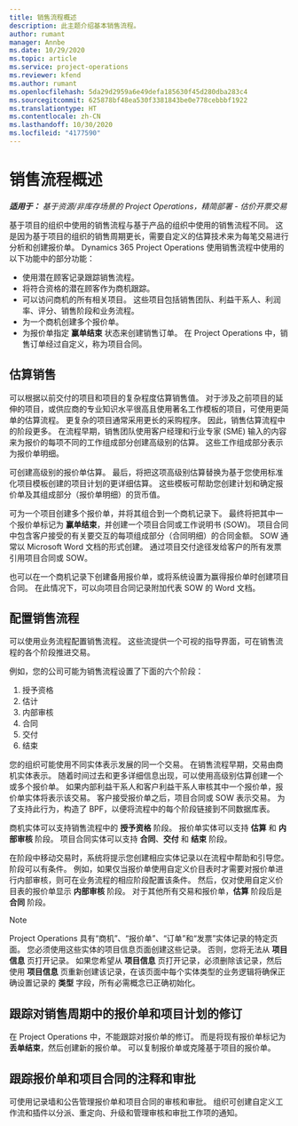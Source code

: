 ```yaml
---
title: 销售流程概述
description: 此主题介绍基本销售流程。
author: rumant
manager: Annbe
ms.date: 10/29/2020
ms.topic: article
ms.service: project-operations
ms.reviewer: kfend
ms.author: rumant
ms.openlocfilehash: 5da29d2959a6e49defa185630f45d280dba283c4
ms.sourcegitcommit: 625878bf48ea530f3381843be0e778cebbbf1922
ms.translationtype: HT
ms.contentlocale: zh-CN
ms.lasthandoff: 10/30/2020
ms.locfileid: "4177590"
---
```

# <a name="sales-process-overview"></a>销售流程概述

_**适用于：** 基于资源/非库存场景的 Project Operations，精简部署 - 估价开票交易_

基于项目的组织中使用的销售流程与基于产品的组织中使用的销售流程不同。 这是因为基于项目的组织的销售周期更长，需要自定义的估算技术来为每笔交易进行分析和创建报价单。 Dynamics 365 Project Operations 使用销售流程中使用的以下功能中的部分功能：

- 使用潜在顾客记录跟踪销售流程。
- 将符合资格的潜在顾客作为商机跟踪。
- 可以访问商机的所有相关项目。 这些项目包括销售团队、利益干系人、利润率、评分、销售阶段和业务流程。
- 为一个商机创建多个报价单。
- 为报价单指定 **赢单结束** 状态来创建销售订单。 在 Project Operations 中，销售订单经过自定义，称为项目合同。

## <a name="estimate-a-sale"></a>估算销售
可以根据以前交付的项目和项目的复杂程度估算销售值。 对于涉及之前项目的延伸的项目，或供应商的专业知识水平很高且使用著名工作模板的项目，可使用更简单的估算流程。 更复杂的项目通常采用更长的采购程序。 因此，销售估算流程中的阶段更多。 在流程早期，销售团队使用客户经理和行业专家 (SME) 输入的内容来为报价的每项不同的工作组成部分创建高级别的估算。 这些工作组成部分表示为报价单明细。 

可创建高级别的报价单估算。 最后，将把这项高级别估算替换为基于您使用标准化项目模板创建的项目计划的更详细估算。 这些模板可帮助您创建计划和确定报价单及其组成部分（报价单明细）的货币值。 

可为一个项目创建多个报价单，并将其组合到一个商机记录下。 最终将把其中一个报价单标记为 **赢单结束**，并创建一个项目合同或工作说明书 (SOW)。 项目合同中包含客户接受的有关要交互的每项组成部分（合同明细）的合同金额。 SOW 通常以 Microsoft Word 文档的形式创建。 通过项目交付途径发给客户的所有发票引用项目合同或 SOW。

也可以在一个商机记录下创建备用报价单，或将系统设置为赢得报价单时创建项目合同。 在此情况下，可以向项目合同记录附加代表 SOW 的 Word 文档。

## <a name="configure-the-sales-process"></a>配置销售流程
可以使用业务流程配置销售流程。 这些流提供一个可视的指导界面，可在销售流程的各个阶段推进交易。

例如，您的公司可能为销售流程设置了下面的六个阶段：

1. 授予资格
2. 估计
3. 内部审核
4. 合同
5. 交付
6. 结束
 
您的组织可能使用不同实体表示发展的同一个交易。 在销售流程早期，交易由商机实体表示。 随着时间过去和更多详细信息出现，可以使用高级别估算创建一个或多个报价单。 如果内部利益干系人和客户利益干系人审核其中一个报价单，报价单实体将表示该交易。 客户接受报价单之后，项目合同或 SOW 表示交易。 为了支持此行为，构造了 BPF，以便将流程中的每个阶段链接到不同数据库表。

商机实体可以支持销售流程中的 **授予资格** 阶段。 报价单实体可以支持 **估算** 和 **内部审核** 阶段。 项目合同实体可以支持 **合同**、**交付** 和 **结束** 阶段。

在阶段中移动交易时，系统将提示您创建相应实体记录以在流程中帮助和引导您。 阶段可以有条件。 例如，如果仅当报价单使用自定义价目表时才需要对报价单进行内部审核，则可在业务流程的相应阶段配置该条件。 然后，仅对使用自定义价目表的报价单显示 **内部审核** 阶段。 对于其他所有交易和报价单，**估算** 阶段后是 **合同** 阶段。

> [!NOTE]
> Project Operations 具有“商机”、“报价单”、“订单”和“发票”实体记录的特定页面。 您必须使用这些实体的项目信息页面创建这些记录。 否则，您将无法从 **项目信息** 页打开记录。 如果您希望从 **项目信息** 页打开记录，必须删除该记录，然后使用 **项目信息** 页重新创建该记录，在该页面中每个实体类型的业务逻辑将确保正确设置记录的 **类型** 字段，所有必需概念已正确初始化。


## <a name="track-revisions-to-quotes-and-project-plans-in-the-sales-cycle"></a>跟踪对销售周期中的报价单和项目计划的修订
在 Project Operations 中，不能跟踪对报价单的修订。 而是将现有报价单标记为 **丢单结束**，然后创建新的报价单。 可以复制报价单或克隆基于项目的报价单。

## <a name="track-comments-and-approvals-of-quotes-and-project-contracts"></a>跟踪报价单和项目合同的注释和审批
可使用记录墙和公告管理报价单和项目合同的审核和审批。 组织可创建自定义工作流和插件以分派、重定向、升级和管理审核和审批工作项的通知。
